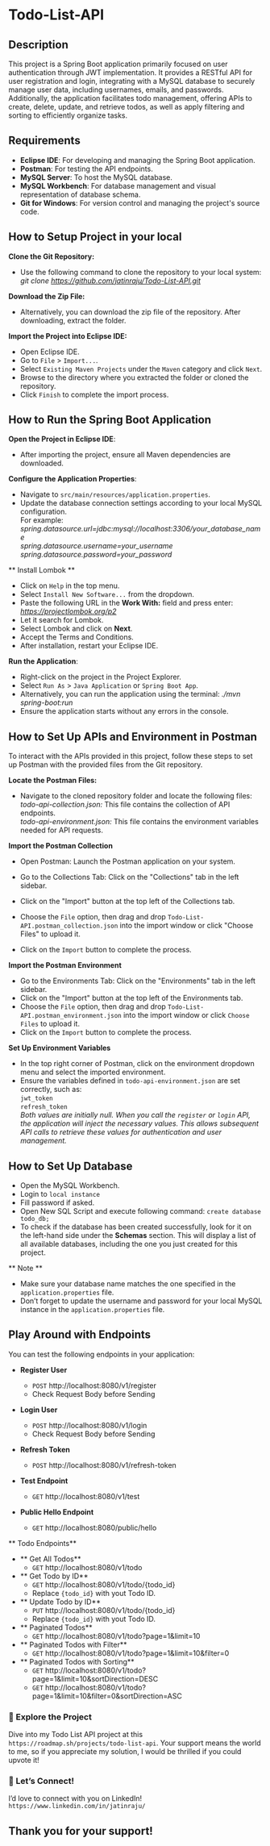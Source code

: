 # Todo-List-API

## Description
This project is a Spring Boot application primarily focused on user authentication through JWT implementation. It provides a RESTful API for user registration and login, integrating with a MySQL database to securely manage user data, including usernames, emails, and passwords. Additionally, the application facilitates todo management, offering APIs to create, delete, update, and retrieve todos, as well as apply filtering and sorting to efficiently organize tasks.

## Requirements

- **Eclipse IDE**: For developing and managing the Spring Boot application.
- **Postman**: For testing the API endpoints.
- **MySQL Server**: To host the MySQL database.
- **MySQL Workbench**: For database management and visual representation of database schema.
- **Git for Windows**: For version control and managing the project's source code.

## How to Setup Project in your local

**Clone the Git Repository:**
   - Use the following command to clone the repository to your local system:<br>
     *git clone https://github.com/jatinraju/Todo-List-API.git*
     

**Download the Zip File:**
   - Alternatively, you can download the zip file of the repository. After downloading, extract the folder.

**Import the Project into Eclipse IDE:**
   - Open Eclipse IDE.
   - Go to `File` > `Import...`.
   - Select `Existing Maven Projects` under the `Maven` category and click `Next`.
   - Browse to the directory where you extracted the folder or cloned the repository.
   - Click `Finish` to complete the import process.

## How to Run the Spring Boot Application

**Open the Project in Eclipse IDE**:
   - After importing the project, ensure all Maven dependencies are downloaded.

**Configure the Application Properties**:
   - Navigate to `src/main/resources/application.properties`.
   - Update the database connection settings according to your local MySQL configuration.<br> For example:
          *spring.datasource.url=jdbc:mysql://localhost:3306/your_database_name*<br>
     *spring.datasource.username=your_username*<br>
     *spring.datasource.password=your_password*<br>
     
** Install Lombok **     
- Click on `Help` in the top menu.
- Select `Install New Software...` from the dropdown.
- Paste the following URL in the **Work With:** field and press enter:<br>
		*https://projectlombok.org/p2*
- Let it search for Lombok.
- Select Lombok and click on **Next**.
- Accept the Terms and Conditions.
- After installation, restart your Eclipse IDE.

**Run the Application**:
   - Right-click on the project in the Project Explorer.
   - Select `Run As` > `Java Application` or `Spring Boot App`.
   - Alternatively, you can run the application using the terminal:
     *./mvn spring-boot:run*
   - Ensure the application starts without any errors in the console. 
   
## How to Set Up APIs and Environment in Postman

To interact with the APIs provided in this project, follow these steps to set up Postman with the provided files from the Git repository.

**Locate the Postman Files:**<br> 
- Navigate to the cloned repository folder and locate the following files:<br>
*todo-api-collection.json:* This file contains the collection of API endpoints.<br>
*todo-api-environment.json:* This file contains the environment variables needed for API requests.
 
 **Import the Postman Collection**
 - Open Postman: Launch the Postman application on your system.

- Go to the Collections Tab: Click on the "Collections" tab in the left sidebar.

- Click on the "Import" button at the top left of the Collections tab.
- Choose the `File` option, then drag and drop `Todo-List-API.postman_collection.json` into the import window or click "Choose Files" to upload it.<br>
- Click on the `Import` button to complete the process.
 		
**Import the Postman Environment**
- Go to the Environments Tab: Click on the "Environments" tab in the left sidebar.
- Click on the "Import" button at the top left of the Environments tab.
- Choose the `File` option, then drag and drop `Todo-List-API.postman_environment.json` into the import window or click `Choose Files` to upload it.
- Click on the `Import` button to complete the process.

**Set Up Environment Variables**
- In the top right corner of Postman, click on the environment dropdown menu and select the imported environment.
- Ensure the variables defined in `todo-api-environment.json` are set correctly, such as:<br>
		`jwt_token`<br> `refresh_token`<br> 
		*Both values are initially null. When you call the `register` or `login` API, the application will inject the necessary values. This allows subsequent API calls to retrieve these values for authentication and user management.*
		
## How to Set Up Database
- Open the MySQL Workbench.
- Login to `local instance`
- Fill password if asked.
- Open New SQL Script and execute following command: `create database todo_db;`
- To check if the database has been created successfully, look for it on the left-hand side under the **Schemas** section. This will display a list of all available databases, including the one you just created for this project.<br>

 ** Note **
- Make sure your database name matches the one specified in the `application.properties` file.
- Don’t forget to update the username and password for your local MySQL instance in the `application.properties` file.

## Play Around with Endpoints

You can test the following endpoints in your application:

- **Register User**
    - `POST` http://localhost:8080/v1/register
    - Check Request Body before Sending
  
- **Login User**
    - `POST` http://localhost:8080/v1/login
    - Check Request Body before Sending
  
- **Refresh Token**
    - `POST` http://localhost:8080/v1/refresh-token

- **Test Endpoint**
    - `GET` http://localhost:8080/v1/test

- **Public Hello Endpoint**
    - `GET` http://localhost:8080/public/hello

** Todo Endpoints**
  - ** Get All Todos**
    - `GET` http://localhost:8080/v1/todo
  - ** Get Todo by ID**
    - `GET` http://localhost:8080/v1/todo/{todo_id}
    - Replace `{todo_id}` with yout Todo ID.
  - ** Update Todo by ID**
    - `PUT` http://localhost:8080/v1/todo/{todo_id}
    - Replace `{todo_id}` with yout Todo ID.
  - ** Paginated Todos**
    - `GET` http://localhost:8080/v1/todo?page=1&limit=10
  - ** Paginated Todos with Filter**
    - `GET` http://localhost:8080/v1/todo?page=1&limit=10&filter=0
  - ** Paginated Todos with Sorting**
    - `GET` http://localhost:8080/v1/todo?page=1&limit=10&sortDirection=DESC
    - `GET` http://localhost:8080/v1/todo?page=1&limit=10&filter=0&sortDirection=ASC

### 🌟 Explore the Project ###
Dive into my Todo List API project at this `https://roadmap.sh/projects/todo-list-api`. Your support means the world to me, so if you appreciate my solution, I would be thrilled if you could upvote it!

### 🤝 Let’s Connect!  ###
I’d love to connect with you on LinkedIn! `https://www.linkedin.com/in/jatinraju/`

## Thank you for your support! ##
 
 
